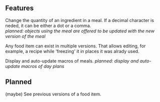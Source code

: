 
## Features

Change the quantity of an ingredient in a meal. 
If a decimal character is neded, it can be either a dot or a comma.  
_planned: objects using the meal are offered to be updated with the new version of the meal_

Any food item can exist in multiple versions. 
That allows editing, for example, a recipe while 'freezing' it in places it was alrady used.

Display and auto-update macros of meals.
_planned: display and auto-update macros of day plans_



## Planned

(maybe) See previous versions of a food item.

